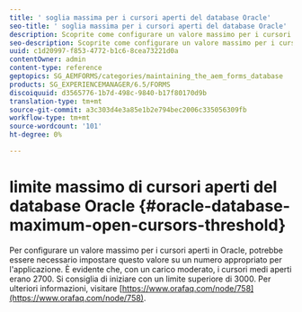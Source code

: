 ```yaml
---
title: ' soglia massima per i cursori aperti del database Oracle'
seo-title: ' soglia massima per i cursori aperti del database Oracle'
description: Scoprite come configurare un valore massimo per i cursori aperti in  Oracle.
seo-description: Scoprite come configurare un valore massimo per i cursori aperti in  Oracle.
uuid: c1d20997-f853-4772-b1c6-8cea73221d0a
contentOwner: admin
content-type: reference
geptopics: SG_AEMFORMS/categories/maintaining_the_aem_forms_database
products: SG_EXPERIENCEMANAGER/6.5/FORMS
discoiquuid: d3565776-1b7d-498c-9840-b17f80170d9b
translation-type: tm+mt
source-git-commit: a3c303d4e3a85e1b2e794bec2006c335056309fb
workflow-type: tm+mt
source-wordcount: '101'
ht-degree: 0%

---
```



#  limite massimo di cursori aperti del database Oracle {#oracle-database-maximum-open-cursors-threshold}

Per configurare un valore massimo per i cursori aperti in  Oracle, potrebbe essere necessario impostare questo valore su un numero appropriato per l&#39;applicazione. È evidente che, con un carico moderato, i cursori medi aperti erano 2700. Si consiglia di iniziare con un limite superiore di 3000. Per ulteriori informazioni, visitare [https://www.orafaq.com/node/758](https://www.orafaq.com/node/758).

